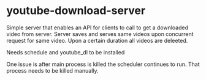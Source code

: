 # youtube-download-server

Simple server that enables an API for clients to call to get a downloaded video from server. 
Server saves and serves same videos upon concurrent request for same video.
Upon a certain duration all videos are deleeted.

Needs schedule and youtube_dl to be installed

One issue is after main process is killed the scheduler continues to run. That process needs to be killed manually.
